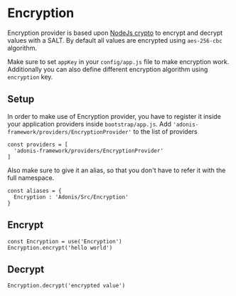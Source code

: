 # Encryption

Encryption provider is based upon [NodeJs crypto](https://nodejs.org/api/crypto.html) to encrypt and decrypt values with a SALT. By default all values are encrypted using `aes-256-cbc` algorithm.

Make sure to set `appKey` in your `config/app.js` file to make encryption work. Additionally you can also define different encryption algorithm using `encryption` key.

## Setup

In order to make use of Encryption provider, you have to register it inside your application providers inside `bootstrap/app.js`. Add `'adonis-framework/providers/EncryptionProvider'` to the list of providers

```javascript,line-numbers
const providers = [
  'adonis-framework/providers/EncryptionProvider'
]
```

Also make sure to give it an alias, so that you don't have to refer it with the full namespace.

```javascript,line-numbers
const aliases = {
  Encryption : 'Adonis/Src/Encryption'
}
```

## Encrypt

```javascript,line-numbers
const Encryption = use('Encryption')
Encryption.encrypt('hello world')
```

## Decrypt

```javascript,line-numbers
Encryption.decrypt('encrypted value')
```
